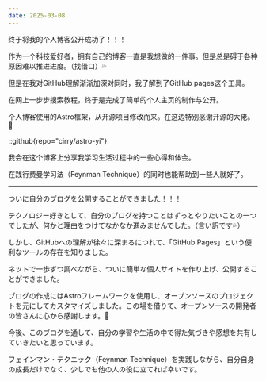 ```yaml
---
date: 2025-03-08
---
```


终于将我的个人博客公开成功了！！！

作为一个科技爱好者，拥有自己的博客一直是我想做的一件事。但是总是碍于各种原因难以推进进度。（找借口）💦

但是在我对GitHub理解渐渐加深对同时，我了解到了GitHub pages这个工具。

在网上一步步搜索教程，终于是完成了简单的个人主页的制作与公开。

个人博客使用的Astro框架，从开源项目修改而来。在这边特别感谢开源的大佬。🙏

::github{repo="cirry/astro-yi"}

我会在这个博客上分享我学习生活过程中的一些心得和体会。

在践行费曼学习法（Feynman Technique）的同时也能帮助到一些人就好了。

---

ついに自分のブログを公開することができました！！！

テクノロジー好きとして、自分のブログを持つことはずっとやりたいことの一つでしたが、何かと理由をつけてなかなか進みませんでした。（言い訳です💦）

しかし、GitHubへの理解が徐々に深まるにつれて、「GitHub Pages」という便利なツールの存在を知りました。

ネットで一歩ずつ調べながら、ついに簡単な個人サイトを作り上げ、公開することができました。

ブログの作成にはAstroフレームワークを使用し、オープンソースのプロジェクトを元にしてカスタマイズしました。この場を借りて、オープンソースの開発者の皆さんに心から感謝します。🙏

今後、このブログを通して、自分の学習や生活の中で得た気づきや感想を共有していきたいと思っています。

フェインマン・テクニック（Feynman Technique）を実践しながら、自分自身の成長だけでなく、少しでも他の人の役に立てれば幸いです。
